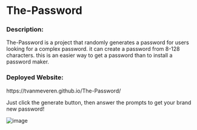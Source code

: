 # The-Password

<h3>Description:</h3>
The-Password is a project that randomly generates a password for users looking for a complex password. it can create a password from 8-128 characters. this is an easier way to get a password than to install a password maker. 

<h3>Deployed Website:</h3>  https://tvanmeveren.github.io/The-Password/

Just click the generate button, then answer the prompts to get your brand new password!


![image](https://user-images.githubusercontent.com/111665712/191158104-75188b42-e942-4d93-9d3f-c654a1578e63.png)

